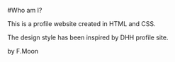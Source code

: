 #Who am I?


This is a profile website created in HTML and CSS.

The design style has been inspired by DHH profile site.


by F.Moon

